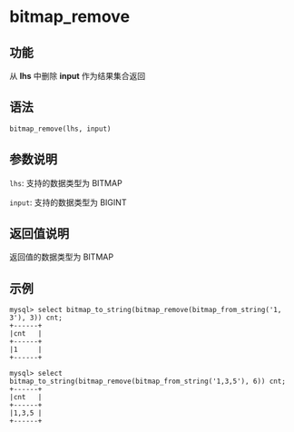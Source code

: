 # bitmap_remove

## 功能

从 **lhs** 中删除 **input** 作为结果集合返回

## 语法

```Haskell
bitmap_remove(lhs, input)
```

## 参数说明

`lhs`: 支持的数据类型为 BITMAP

`input`: 支持的数据类型为 BIGINT

## 返回值说明

返回值的数据类型为 BITMAP

## 示例

```plain text
mysql> select bitmap_to_string(bitmap_remove(bitmap_from_string('1, 3'), 3)) cnt;
+------+
|cnt   |
+------+
|1     |
+------+

mysql> select bitmap_to_string(bitmap_remove(bitmap_from_string('1,3,5'), 6)) cnt;
+------+
|cnt   |
+------+
|1,3,5 |
+------+
```
